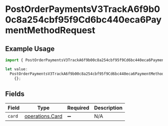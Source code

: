 # PostOrderPaymentsV3TrackA6f9b00c8a254cbf95f9Cd6bc440eca6PaymentMethodRequest

## Example Usage

```typescript
import { PostOrderPaymentsV3TrackA6f9b00c8a254cbf95f9Cd6bc440eca6PaymentMethodRequest } from "@dhaba/safepay-ts/models/operations";

let value:
  PostOrderPaymentsV3TrackA6f9b00c8a254cbf95f9Cd6bc440eca6PaymentMethodRequest =
    {};
```

## Fields

| Field                                              | Type                                               | Required                                           | Description                                        |
| -------------------------------------------------- | -------------------------------------------------- | -------------------------------------------------- | -------------------------------------------------- |
| `card`                                             | [operations.Card](../../models/operations/card.md) | :heavy_minus_sign:                                 | N/A                                                |